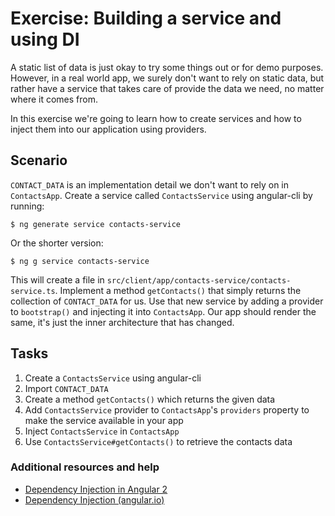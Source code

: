 # Exercise: Building a service and using DI

A static list of data is just okay to try some things out or for demo purposes. However, in a real world app, we surely don't want to rely on static data, but rather have a service that takes care of provide the data we need, no matter where it comes from.

In this exercise we're going to learn how to create services and how to inject them into our application using providers.

## Scenario

`CONTACT_DATA` is an implementation detail we don't want to rely on in `ContactsApp`. Create a service called `ContactsService` using angular-cli by running:

```
$ ng generate service contacts-service
```
Or the shorter version:
```
$ ng g service contacts-service
```

This will create a file in `src/client/app/contacts-service/contacts-service.ts`. Implement a method `getContacts()` that simply returns the collection of `CONTACT_DATA` for us. Use that new service by adding a provider to `bootstrap()` and injecting it into `ContactsApp`.
Our app should render the same, it's just the inner architecture that has changed.


## Tasks

1. Create a `ContactsService` using angular-cli
2. Import `CONTACT_DATA`
3. Create a method `getContacts()` which returns the given data
4. Add `ContactsService` provider to `ContactsApp`'s `providers` property to make the service available in your app
5. Inject `ContactsService` in `ContactsApp`
6. Use `ContactsService#getContacts()` to retrieve the contacts data

### Additional resources and help

- [Dependency Injection in Angular 2](http://blog.thoughtram.io/angular/2015/05/18/dependency-injection-in-angular-2.html)
- [Dependency Injection (angular.io)](https://angular.io/docs/ts/latest/guide/dependency-injection.html)
